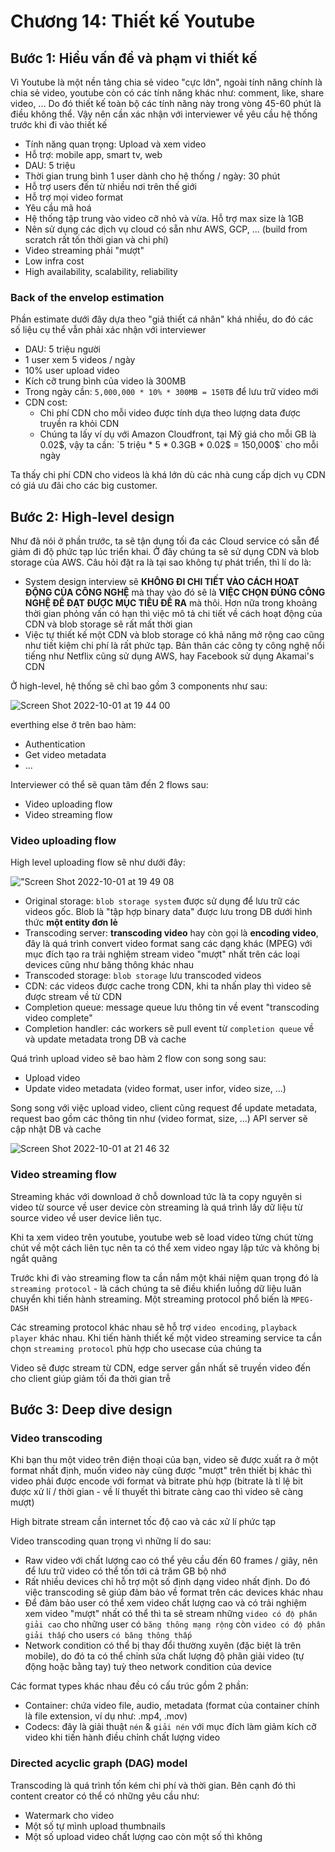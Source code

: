 # Chương 14: Thiết kế Youtube

## Bước 1: Hiểu vấn đề và phạm vi thiết kế

Vì Youtube là một nền tảng chia sẻ video "cực lớn", ngoài tính năng chính là chia sẻ video, youtube còn có các tính năng khác như: comment, like, share video, ... Do đó thiết kế toàn bộ các tính năng này trong vòng 45-60 phút là điều không thể. Vậy nên cần xác nhận với interviewer về yêu cầu hệ thống trước khi đi vào thiết kế

- Tính năng quan trọng: Upload và xem video
- Hỗ trợ: mobile app, smart tv, web
- DAU: 5 triệu
- Thời gian trung bình 1 user dành cho hệ thống / ngày: 30 phút
- Hỗ trợ users đến từ nhiều nơi trên thế giới
- Hỗ trợ mọi video format
- Yêu cầu mã hoá
- Hệ thống tập trung vào video cỡ nhỏ và vừa. Hỗ trợ max size là 1GB
- Nên sử dụng các dịch vụ cloud có sẵn như AWS, GCP, ... (build from scratch rất tốn thời gian và chi phí)
- Video streaming phải "mượt"
- Low infra cost
- High availability, scalability, reliability

### Back of the envelop estimation

Phần estimate dưới đây dựa theo "giả thiết cá nhân" khá nhiều, do đó các số liệu cụ thể vẫn phải xác nhận với interviewer

- DAU: 5 triệu người
- 1 user xem 5 videos / ngày
- 10% user upload video
- Kích cỡ trung bình của video là 300MB
- Trong ngày cần: `5,000,000 * 10% * 300MB = 150TB` để lưu trữ video mới
- CDN cost:
  - Chi phí CDN cho mỗi video được tính dựa theo lượng data được truyền ra khỏi CDN
  - Chúng ta lấy ví dụ với Amazon Cloudfront, tại Mỹ giá cho mỗi GB là 0.02$, vậy ta cần: `5 triệu * 5 * 0.3GB * 0.02$ = 150,000$` cho mỗi ngày

Ta thấy chi phí CDN cho videos là khá lớn dù các nhà cung cấp dịch vụ CDN có giá ưu đãi cho các big customer.

## Bước 2: High-level design

Như đã nói ở phần trước, ta sẽ tận dụng tối đa các Cloud service có sẵn để giảm đi độ phức tạp lúc triển khai. Ở đây chúng ta sẽ sử dụng CDN và blob storage của AWS. Câu hỏi đặt ra là tại sao không tự phát triển, thì lí do là:

- System design interview sẽ **KHÔNG ĐI CHI TIẾT VÀO CÁCH HOẠT ĐỘNG CỦA CÔNG NGHỆ** mà thay vào đó sẽ là **VIỆC CHỌN ĐÚNG CÔNG NGHỆ ĐỂ ĐẠT ĐƯỢC MỤC TIÊU ĐỀ RA** mà thôi. Hơn nữa trong khoảng thời gian phỏng vấn có hạn thì việc mô tả chi tiết về cách hoạt động của CDN và blob storage sẽ rất mất thời gian
- Việc tự thiết kế một CDN và blob storage có khả năng mở rộng cao cũng như tiết kiệm chi phí là rất phức tạp. Bản thân các công ty công nghệ nổi tiếng như Netflix cũng sử dụng AWS, hay Facebook sử dụng Akamai's CDN

Ở high-level, hệ thống sẽ chỉ bao gồm 3 components như sau:

![Screen Shot 2022-10-01 at 19 44 00](https://user-images.githubusercontent.com/15076665/193405823-5d20e6da-dd55-4f56-b83f-1aea3a2ecbc8.png)

everthing else ở trên bao hàm:

- Authentication
- Get video metadata
- ...

Interviewer có thể sẽ quan tâm đến 2 flows sau:

- Video uploading flow
- Video streaming flow

### Video uploading flow

High level uploading flow sẽ như dưới đây:

!["Screen Shot 2022-10-01 at 19 49 08](https://user-images.githubusercontent.com/15076665/193406037-231b300b-597c-47a6-9738-f0719587ecf0.png)

- Original storage: `blob storage system` được sử dụng để lưu trữ các videos gốc. Blob là "tập hợp binary data" được lưu trong DB dưới hình thức **một entity đơn lẻ**
- Transcoding server: **transcoding video** hay còn gọi là **encoding video**, đây là quá trình convert video format sang các dạng khác (MPEG) với mục đích tạo ra trải nghiệm stream video "mượt" nhất trên các loại devices cũng như băng thông khác nhau
- Transcoded storage: `blob storage` lưu transcoded videos
- CDN: các videos được cache trong CDN, khi ta nhấn play thì video sẽ được stream về từ CDN
- Completion queue: message queue lưu thông tin về event "transcoding video complete"
- Completion handler: các workers sẽ pull event từ `completion queue` về và update metadata trong DB và cache

Quá trình upload video sẽ bao hàm 2 flow con song song sau:

- Upload video
- Update video metadata (video format, user infor, video size, ...)

Song song với việc upload video, client cũng request để update metadata, request bao gồm các thông tin như (video format, size, ...) API server sẽ cập nhật DB và cache

![Screen Shot 2022-10-01 at 21 46 32](https://user-images.githubusercontent.com/15076665/193410342-5406a976-4ae0-44d0-a0bf-03ec6287ecf3.png)

### Video streaming flow

Streaming khác với download ở chỗ download tức là ta copy nguyên si video từ source về user device còn streaming là quá trình lấy dữ liệu từ source video về user device liên tục.

Khi ta xem video trên youtube, youtube web sẽ load video từng chút từng chút về một cách liên tục nên ta có thể xem video ngay lập tức và không bị ngắt quãng

Trước khi đi vào streaming flow ta cần nắm một khái niệm quan trọng đó là `streaming protocol` - là cách chúng ta sẽ điều khiển luồng dữ liệu luân chuyển khi tiến hành streaming. Một streaming protocol phổ biến là `MPEG-DASH`

Các streaming protocol khác nhau sẽ hỗ trợ `video encoding`, `playback player` khác nhau. Khi tiến hành thiết kế một video streaming service ta cần chọn `streaming protocol` phù hợp cho usecase của chúng ta

Video sẽ được stream từ CDN, edge server gần nhất sẽ truyền video đến cho client giúp giảm tối đa thời gian trễ

## Bước 3: Deep dive design

### Video transcoding

Khi bạn thu một video trên điện thoại của bạn, video sẽ được xuất ra ở một format nhất định, muốn video này cũng được "mượt" trên thiết bị khác thì video phải được encode với format và bitrate phù hợp (bitrate là tỉ lệ bit được xử lí / thời gian - về lí thuyết thì bitrate càng cao thì video sẽ càng mượt)

High bitrate stream cần internet tốc độ cao và các xử lí phức tạp

Video transcoding quan trọng vì những lí do sau:

- Raw video với chất lượng cao có thể yêu cầu đến 60 frames / giây, nên để lưu trữ video có thể tốn tới cả trăm GB bộ nhớ
- Rất nhiều devices chỉ hỗ trợ một số định dạng video nhất định. Do đó việc transcoding sẽ giúp đảm bảo về format trên các devices khác nhau
- Để đảm bảo user có thể xem video chất lượng cao và có trải nghiệm xem video "mượt" nhất có thể thì ta sẽ stream những `video có độ phân giải cao` cho những user có `băng thông mạng rộng` còn `video có độ phân giải thấp` cho users `có băng thông thấp`
- Network condition có thể bị thay đổi thường xuyên (đặc biệt là trên mobile), do đó ta có thể chỉnh sửa chất lượng độ phân giải video (tự động hoặc bằng tay) tuỳ theo network condition của device

Các format types khác nhau đều có cấu trúc gồm 2 phần:

- Container: chứa video file, audio, metadata (format của container chính là file extension, ví dụ như: .mp4, .mov)
- Codecs: đây là giải thuật `nén` & `giải nén` với mục đích làm giảm kích cỡ video khi tiến hành điều chỉnh chất lượng video

### Directed acyclic graph (DAG) model

Transcoding là quá trình tốn kém chi phí và thời gian. Bên cạnh đó thì content creator có thể có những yêu cầu như:

- Watermark cho video
- Một số tự mình upload thumbnails
- Một số upload video chất lượng cao còn một số thì không

